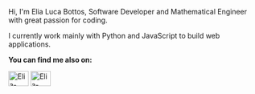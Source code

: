 Hi, I'm Elia Luca Bottos, Software Developer and Mathematical Engineer with great passion for coding.

I currently work mainly with Python and JavaScript to build web applications.

**You can find me also on:**
<p align="left">
<a href="https://www.linkedin.com/in/elialucabottos/" target="blank"><img align="center" src="https://raw.githubusercontent.com/rahuldkjain/github-profile-readme-generator/master/src/images/icons/Social/linked-in-alt.svg" alt="Elia-Luca-Bottos" height="30" width="40" /></a>
<a href="https://stackoverflow.com/users/21071756/elia-luca-bottos" target="blank"><img align="center" src="https://upload.wikimedia.org/wikipedia/commons/e/ef/Stack_Overflow_icon.svg" alt="Elia-Luca-Bottos" height="30" width="40" /></a>


<!---
ebottos94/ebottos94 is a ✨ special ✨ repository because its `README.md` (this file) appears on your GitHub profile.
You can click the Preview link to take a look at your changes.
--->
